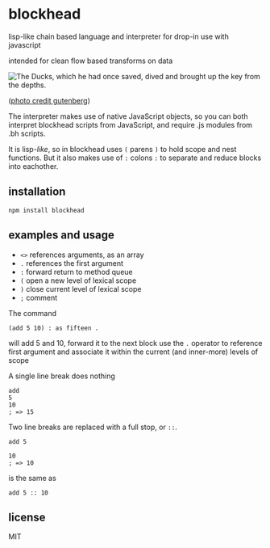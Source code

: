 # blockhead

lisp-like chain based language and interpreter for drop-in use with javascript

intended for clean flow based transforms on data

![The Ducks, which he had once saved, dived and brought up the key from the depths.](http://www.gutenberg.org/files/37381/37381-h/images/pl07.jpg)

([photo credit gutenberg](http://www.gutenberg.org/files/37381/37381-h/37381-h.htm#Page_46))

The interpreter makes use of native JavaScript objects, so you can both interpret blockhead scripts from JavaScript, and require .js modules from .bh scripts.

It is lisp-_like_, so in blockhead uses `(` parens `)` to hold scope and nest functions. But it also makes use of `:` colons `:` to separate and reduce blocks into eachother.

## installation

```
npm install blockhead
```

## examples and usage

- `<>` references arguments, as an array
- `.` references the first argument
- `:` forward return to method queue
- `(` open a new level of lexical scope
- `)` close current level of lexical scope
- `;` comment

The command
```
(add 5 10) : as fifteen .
```

will add 5 and 10, forward it to the next block use the `.` operator to reference first argument and associate it within the current (and inner-more) levels of scope


A single line break does nothing
```
add
5
10
; => 15
```

Two line breaks are replaced with a full stop, or `::`.

```
add 5

10
; => 10
```

is the same as

```
add 5 :: 10
```

## license

MIT
